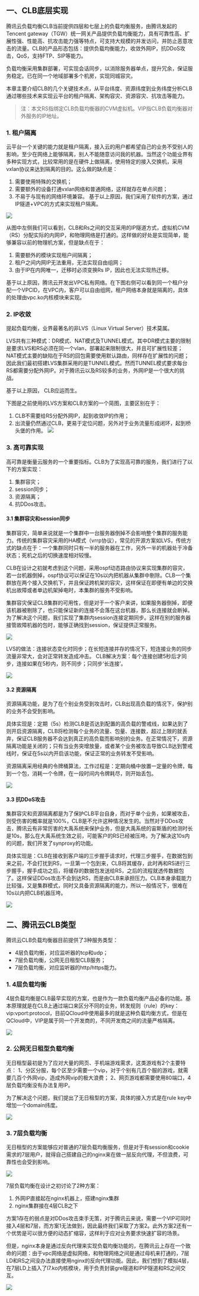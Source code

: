## 一、CLB底层实现

腾讯云负载均衡CLB当前提供四层和七层上的负载均衡服务，由腾讯发起的Tencent gateway（TGW）统一网关产品提供负载均衡能力，具有可靠性高、扩展性强、性能高、抗攻击能力强等特点，可支持大规模的并发访问，并防止恶意攻击的流量。CLB的产品形态包括：提供负载均衡能力，收敛外网IP，抗DDoS攻击，QoS，支持FTP、SIP等能力。

负载均衡采用集群部署，可实现会话同步，以消除服务器单点，提升冗余，保证服务稳定。已在同一个地域部署多个机房，实现同城容灾。

本章主要介绍CLB的几个关键技术点，从平台纬度、资源纬度到业务纬度分析CLB通过哪些技术来实现云平台的租户隔离、架构容灾、资源容灾、抗攻击等能力。
> 注：本文RS指绑定CLB负载均衡器的CVM虚拟机。VIP指CLB负载均衡器对外服务的IP地址。

### 1. 租户隔离

云平台一个关键的能力就是租户隔离，接入云的用户都希望自己的业务不受别人的影响，至少在网络上能够隔离，别人不能随意访问我的机器。当然这个功能业界有多种实现方式，比较常用的是在硬件上做隔离，使用特定的接入交换机，采用vxlan协议来达到隔离的目的。这么做的缺点是：
1. 需要使用特殊的交换机；
2. 需要额外的设备打通vxlan网络和普通网络，这样就存在单点问题；
3. 不易于与现有的网络环境兼容。
基于以上原因，我们采用了软件的方案，通过IP隧道+VPC的方式来实现租户隔离。

![](//mccdn.qcloud.com/static/img/cf8f46731a218bf7fef43843eef0d4e4/image.png)

从图中左侧我们可以看到，CLB和Rs之间的交互采用的IP隧道方式，虚拟机CVM（RS）分配实际的内网IP，和物理网络是打通的。这样做的好处是实现简单，能够兼容以前的物理机方案，但是缺点在于：
1. 需要额外的模块实现租户间隔离；
2. 租户之间内网IP无法重用，无法实现自由组网；
3. 由于IP在内网唯一，迁移时必须变换Rs IP，因此也无法实现热迁移。

基于以上原因，腾讯云开发出VPC私有网络。在下图右侧可以看到同一个租户分配一个VPCID，在VPC内，客户可以自由组网，租户网络本身就是隔离的，具体的处理由vpc.ko内核模块来实现。

### 2. IP收敛

提起负载均衡，业界最著名的非LVS（Linux Virtual Server）技术莫属。

LVS共有三种模式：DR模式、NAT模式及TUNNEL模式。其中DR模式主要的限制是要求LVS和RS必须在同一个vlan，部署起来限制很大，并且可扩展性较差；NAT模式主要的缺陷在于RS的回包需要使用默认路由，同样存在扩展性的问题；因此我们最初搭建LVS集群采用的是TUNNEL模式。然而TUNNEL模式要求每台RS都需要分配外网IP。对于腾讯云以及RS较多的业务，外网IP是一个很大的挑战。

基于以上原因， CLB应运而生。

下图是之前使用的LVS方案和CLB方案的一个简图，主要区别在于：
1. CLB不需要给RS分配外网IP，起到收敛IP的作用；
2. 出流量仍然通过CLB，更易于定位问题，另外对于业务流量形成闭环，起到桥头堡的作用。
![](//mccdn.qcloud.com/static/img/e4575f5f414666505d8c1a7cdea2c6f0/image.png)

### 3. 高可靠实现

高可靠是衡量云服务的一个重要指标。CLB为了实现高可靠的服务，我们进行了以下的方案实现：
1. 集群容灾；
2. session同步；
3. 资源隔离；
4. 抗DDos攻击。

#### 3.1 集群容灾和session同步

集群容灾，简单来说就是一个集群中一台服务器倒掉不会影响整个集群的服务能力。传统的集群容灾采用的HA模式（vrrp协议），常见的开源方案如LVS，传统方式的缺点在于：一个集群同时只有一半的服务器在工作，另外一半的机器处于冷备状态；死机之后的切换速度相对较慢。

CLB在设计之初就考虑到这个问题，采用ospf动态路由协议来实现集群的容灾，若一台机器倒掉，ospf协议可以保证在10s以内把机器从集群中剔除。CLB一个集群放在两个接入交换机下，并且保证跨机架的容灾，这样保证在即便有单边的交换机出故障或者单边机架掉电时，本集群的服务不受影响。

集群容灾保证CLB集群的可用性，但是对于一个客户来讲，如果服务器倒掉，即便该机器被剔除了，也只能保证新的连接不会落在这台机器，那么长连接就会断掉。为了解决这个问题，我们实现了集群内session连接定期同步。这样在别的服务器接管故障机器的包时，能够正确找到session，保证提供正常服务。

![](//mccdn.qcloud.com/static/img/4cdd6084a39561e04539a8866374bb24/image.png)

LVS的做法：连接状态变化时同步；在长短连接并存的情况下，短连接业务的同步流量非常大，会对正常转发造成冲击。
CLB解决方案：每个连接创建5秒后才同步，连接如果在5秒内，则不同步；只同步‘长连接’。

![](//mccdn.qcloud.com/static/img/397479668381a345c8bae877e4aa4ff3/image.png)

#### 3.2 资源隔离

资源隔离功能，是为了在个别业务受到攻击时，CLB出现高负载的情况下，保护别的业务不会受到影响。

具体实现是：定期（5s）检测CLB是否达到配置的高负载的警戒线，如果达到了则开启资源隔离，CLB将检测每个业务的流量、包量、连接数，超过上限的就丢弃，保证CLB服务器不会达到真正的高负载而影响别的业务。在正常情况下，资源隔离功能是关闭的；只有当业务突增放量，或者某个业务被攻击导致CLB达到警戒线时，保证在5s以内开启该功能，保证正常的业务转发不受影响。

资源隔离采用经典的令牌桶算法，工作过程是：定期向桶中放置一定量的令牌，每到一个包，消耗一个令牌，在一段时间内令牌耗尽，则开始丢包。

![](//mccdn.qcloud.com/static/img/86cd36ef04f3200b8d0c591b0c4e7675/image.png)

#### 3.3 抗DDoS攻击

集群容灾和资源隔离都是为了保护CLB平台自身，而对于单个业务，如果被攻击，则受伤害的概率就是100%，CLB是不允许这种情况发生的。当然对于DDos攻击，腾讯云有非常厉害的大禹系统来保护业务，但是大禹系统的宙斯盾的检测时长是10s，那么在大禹系统生效之前，可能客户的RS已经被压垮。为了解决这10s内的问题，我们开发了synproxy的功能。

具体实现是：CLB在接收到客户端的三步握手请求时，代理三步握手，在数据包到来之前，不会打扰到RS，一旦第一个包到来，CLB将其缓存，此时再和RS进行三步握手，握手成功之后，将缓存的数据包发送给RS，之后的流程就透传数据包了。这样保证DDos攻击不会到达RS，而是由CLB来承担压力。CLB本身承载能力比较强，又是集群模式，同时又具备资源隔离的能力，所以一般情况下，很难在10s以内把CLB机器压垮。

![](//mccdn.qcloud.com/static/img/5c96f1c2548dd15bd00d0ff01b63eddf/image.png)

## 二、腾讯云CLB类型

腾讯云CLB负载均衡器目前提供了3种服务类型：
- 4层负载均衡，对应监听器的tcp和udp；
- 7层负载均衡，公网无日租型CLB服务；
- 7层负载均衡，对应监听器的http/https能力。

### 1. 4层负载均衡

4层负载均衡是CLB最早实现的方案，也是作为一款负载均衡产品必备的功能。基本原理就是在CLB上通过端口来区分不同的业务，转发规则（rule）的key：vip:vport:protocol，目前QCloud中使用最多的就是这种负载均衡方式，但是在QCloud中，VIP是属于同一个开发商的，不同开发商之间的流量严格隔离。

![](//mccdn.qcloud.com/static/img/bb969f908e3931c61267c316e6e4f909/image.png)

### 2. 公网无日租型负载均衡

无日租型最初是为了应对大量的网页、手机端游戏需求，这类游戏有2个主要特点：
1、分区分服，每个区至少需要一个vip，对于个别有几百个服的游戏，就需要几百个外网vip，造成外网vip的极大浪费；
2、网页游戏都需要使用80端口，4层负载均衡没有办法复用IP。

为了解决这个问题，我们提出了无日租型的方案，具体的接入方式是在rule key中增加一个domain纬度。

![](//mccdn.qcloud.com/static/img/e9d4ed8a62b76264f811d6b0dbf24c2e/image.png)

### 3. 7层负载均衡

无日租型的方案能够应对普通的7层负载均衡服务，但是对于有session和cookie需求的7层用户，就得自己搭建自己的nginx来在做一层反向代理，不但浪费，可靠性也会受到影响。

![](//mccdn.qcloud.com/static/img/6d385cd8c23ca392c36540eff8689e5c/image.png)

7层负载均衡在设计之初讨论了2种方案：
1. 外网IP直接起在nginx机器上，搭建nginx集群
2. nginx集群接在4层CLB之下

方案1存在的弱点是对DDos攻击束手无策，对于腾讯云来说，需要一个VIP可同时接入4层和7层，而方案1无法做到，因此最终我们采取了方案2。此外方案2还有一个优势是可以很方便的动态扩缩容，这样利于应对业务要求快速扩容的场景。

但是，nginx本身是通过反向代理来实现负载均衡功能的，在腾讯云上存在一个致命的问题：由于vpc网络是虚拟网络，和物理网络之间是通过母机来打通的，7层LD和RS之间没办法直接使用nginx的反向代理功能。因此，我们想到了模拟4层，在7层LD上插入了l7.ko内核模块，用于负责封装gre隧道和IPIP隧道和RS之间交互。

![](//mccdn.qcloud.com/static/img/9874ed32509218619ef4cea119bc3790/image.png)



